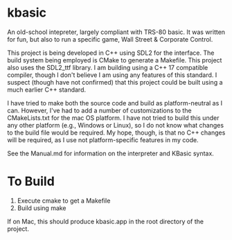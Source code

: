 # kbasic
An old-school intepreter, largely compliant with TRS-80 basic.  It was written for fun,
but also to run a specific game, Wall Street &amp; Corporate Control.

This project is being developed in C++ using SDL2 for the interface.  The build system
being employed is CMake to generate a Makefile.  This project also uses the SDL2_ttf
library.  I am building using a C++ 17 compatible compiler, though I don't believe I am
using any features of this standard.  I suspect (though have not confirmed) that this
project could be built using a much earlier C++ standard.

I have tried to make both the source code and build as platform-neutral as I can.
However, I've had to add a number of customizations to the CMakeLists.txt for the 
mac OS platform.  I have not tried to build this under any other platform (e.g.,
Windows or Linux), so I do not know what changes to the build file would be
required.  My hope, though, is that no C++ changes will be required, as I use
not platform-specific features in my code.

See the Manual.md for information on the interpreter and KBasic syntax.

# To Build
1) Execute cmake to get a Makefile
2) Build using make

If on Mac, this should produce kbasic.app in the root directory of the project.